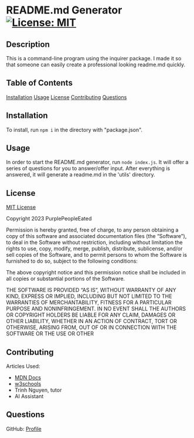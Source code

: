 # README.md Generator [![License: MIT](https://img.shields.io/badge/License-MIT-yellow.svg)](https://opensource.org/licenses/MIT)

## Description

This is a command-line program using the inquirer package. I made it so that someone can easily create a professional looking readme.md quickly.

## Table of Contents
[Installation](#installation)
[Usage](#usage)
[License](#license)
[Contributing](#contributing)
[Questions](#questions)

## Installation

To install, run `npm i` in the directory with "package.json".

## Usage

In order to start the README.md generator, run `node index.js`. It will offer a series of questions for you to answer/offer input. After everything is answered, it will generate a readme.md in the 'utils' directory.

## License
[MIT License](https://opensource.org/license/mit/)
    
  Copyright 2023 PurplePeopleEated

  Permission is hereby granted, free of charge, to any person obtaining a copy of 
  this software and associated documentation files (the “Software”), to deal in 
  the Software without restriction, including without limitation the rights to use, 
  copy, modify, merge, publish, distribute, sublicense, and/or sell copies of the 
  Software, and to permit persons to whom the Software is furnished to do so, subject 
  to the following conditions:

  The above copyright notice and this permission notice shall be included in all copies 
  or substantial portions of the Software.

  THE SOFTWARE IS PROVIDED “AS IS”, WITHOUT WARRANTY OF ANY KIND, EXPRESS OR IMPLIED, 
  INCLUDING BUT NOT LIMITED TO THE WARRANTIES OF MERCHANTABILITY, FITNESS FOR A PARTICULAR 
  PURPOSE AND NONINFRINGEMENT. IN NO EVENT SHALL THE AUTHORS OR COPYRIGHT HOLDERS BE 
  LIABLE FOR ANY CLAIM, DAMAGES OR OTHER LIABILITY, WHETHER IN AN ACTION OF CONTRACT, TORT 
  OR OTHERWISE, ARISING FROM, OUT OF OR IN CONNECTION WITH THE SOFTWARE OR THE USE OR OTHER

## Contributing

Articles Used:
- [MDN Docs](https://developer.mozilla.org/)
- [w3schools](https://www.w3schools.com/)
- Trinh Nguyen, tutor
- AI Assistant

## Questions

GitHub: [Profile](https://github.com/PurplePeopleEated)